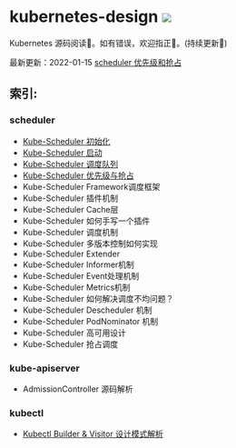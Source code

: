 # kubernetes-design ![](https://visitor-badge.glitch.me/badge?page_id=kerthcet.kubernetes-design)
Kubernetes 源码阅读📰。如有错误，欢迎指正📌。(持续更新🌱)

最新更新：2022-01-15 [scheduler 优先级和抢占](https://github.com/kerthcet/kubernetes-design/blob/main/scheduler/priority-preemption.md)

<!-- ![image](https://github.com/kerthcet/KubernetesSchedulingDesign/blob/main/snapshots/wechat.jpeg) -->

 ## 索引:

 ### scheduler
* [Kube-Scheduler 初始化](https://github.com/kerthcet/kubernetes-design/blob/main/scheduler/initialization.md)
* [Kube-Scheduler 启动](https://github.com/kerthcet/kubernetes-design/blob/main/scheduler/start-scheduler.md)
* [Kube-Scheduler 调度队列](https://github.com/kerthcet/kubernetes-design/blob/main/scheduler/queue.md)
* [Kube-Scheduler 优先级与抢占](https://github.com/kerthcet/kubernetes-design/blob/main/scheduler/priority-preemption.md)
* Kube-Scheduler Framework调度框架
* Kube-Scheduler 插件机制
* Kube-Scheduler Cache层
* Kube-Scheduler 如何手写一个插件
* Kube-Scheduler 调度机制
* Kube-Scheduler 多版本控制如何实现
* Kube-Scheduler Extender
* Kube-Scheduler Informer机制
* Kube-Scheduler Event处理机制
* Kube-Scheduler Metrics机制
* Kube-Scheduler 如何解决调度不均问题？
* Kube-Scheduler Descheduler 机制
* Kube-Scheduler PodNominator 机制
* Kube-Scheduler 高可用设计
* Kube-Scheduler 抢占调度

### kube-apiserver
* AdmissionController 源码解析

### kubectl
* [Kubectl Builder & Visitor 设计模式解析](https://github.com/kerthcet/kubernetes-design/blob/main/kubectl/builder-visitor-pattern.md)